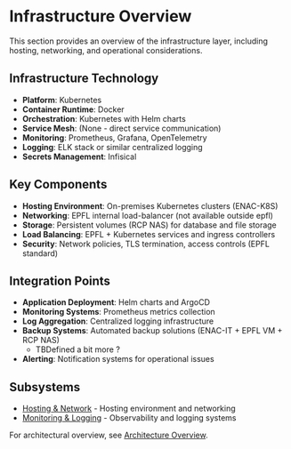 # Infrastructure Overview

This section provides an overview of the infrastructure layer, including hosting, networking, and operational considerations.

## Infrastructure Technology

- **Platform**: Kubernetes
- **Container Runtime**: Docker
- **Orchestration**: Kubernetes with Helm charts
- **Service Mesh**: (None - direct service communication)
- **Monitoring**: Prometheus, Grafana, OpenTelemetry
- **Logging**: ELK stack or similar centralized logging
- **Secrets Management**: Infisical

## Key Components

- **Hosting Environment**: On-premises Kubernetes clusters (ENAC-K8S)
- **Networking**: EPFL internal load-balancer (not available outside epfl)
- **Storage**: Persistent volumes (RCP NAS) for database and file storage
- **Load Balancing**: EPFL + Kubernetes services and ingress controllers
- **Security**: Network policies, TLS termination, access controls (EPFL standard)

## Integration Points

- **Application Deployment**: Helm charts and ArgoCD
- **Monitoring Systems**: Prometheus metrics collection
- **Log Aggregation**: Centralized logging infrastructure
- **Backup Systems**: Automated backup solutions (ENAC-IT + EPFL VM + RCP NAS)
  - TBDefined a bit more ?
- **Alerting**: Notification systems for operational issues

## Subsystems

- [Hosting & Network](./hosting.md) - Hosting environment and networking
- [Monitoring & Logging](./monitoring.md) - Observability and logging systems

For architectural overview, see [Architecture Overview](../architecture/index.md).

